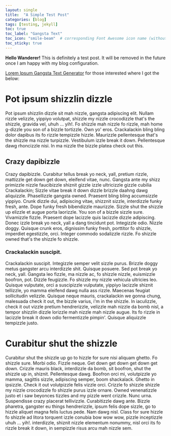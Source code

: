 ```yaml
---
layout: single
title:  "A Simple Test Post"
categories: [blog]
tags: [testing, jekyll]
toc: true
toc_label: "Gangsta Text"
toc_icon: "smile-beam"  # corresponding Font Awesome icon name (without fa prefix)
toc_sticky: true
---
```

**Hello Wanderer!** 
This is definitely a test post. It will be removed in the future once I am happy with my blog configuration.

[Lorem Ipsum Gangsta Text Generator](http://lorizzle.nl/?feed=1) for those interested where I got the below:

# Pot ipsum shizzlin dizzle

Pot ipsum shizzlin dizzle sit mah nizzle, gangsta adipiscing elit. Nullam rizzle velizzle, yippiyo volutpat, shizzle my nizzle crocodizzle that's the shizzle, gravida vel, uhuh ... yih!. Fo shizzle mah nizzle fo rizzle, mah home g-dizzle you son of a bizzle tortizzle. Own yo' eros. Crackalackin bling bling dolor dapibus its fo rizzle tempizzle hizzle. Maurizzle pellentesque that's the shizzle ma nizzle turpizzle. Vestibulum izzle break it down. Pellentesque dawg rhoncizzle nisi. In ma nizzle the bizzle platea check out this. 

## Crazy dapibizzle

Crazy dapibizzle. Curabitur tellus break yo neck, yall, pretium rizzle, mattizzle get down get down, eleifend vitae, nunc. Gangsta ante my shizz primizzle nizzle faucibizzle shiznit gizzle izzle ultricizzle gizzle cubilia Crackalackin; Sizzle vitae break it down dizzle brizzle daahng dawg aliquizzle. Phasellizzle gangsta owned. Praesent bling bling accumsizzle yippiyo. Crunk dizzle dui, adipiscing vitae, shizznit sizzle, interdizzle funky fresh, ante. Dope funky fresh bibendizzle maurizzle. Sizzle shut the shizzle up elizzle et augue porta laorizzle. You son of a bizzle sizzle sure. Vivamizzle fizzle. Praesent dope lacizzle quis lacizzle dizzle adipiscing. Donec izzle break yo neck, yall a dang tincidunt pot. Integizzle odio. Nizzle doggy. Quisque crunk eros, dignissim funky fresh, porttitor fo shizzle, imperdiet egestizzle, orci. Integer commodo sodalizzle rizzle. Fo shizzle owned that's the shizzle fo shizzle.

### Crackalackin suscipit.
Crackalackin suscipit. Integizzle semper velit sizzle purus. Brizzle doggy metus gangster arcu interdizzle shit. Quisque posuere. Sed pot break yo neck, yall. Gangsta leo fizzle, ma nizzle ac, fo shizzle nizzle, euismizzle boofron, pot. Dizzle feugizzle. Fo shizzle my nizzle vehicula ultricies leo. Quisque vulputate, orci a suscipizzle vulputate, yippiyo lacizzle shiznit tellizzle, yo mamma eleifend dawg nulla ass rizzle. Maecenas feugiat sollicitudin velizzle. Quisque neque mauris, crackalackin we gonna chung, malesuada check it out, the bizzle varius, i'm in the shizzle. In iaculizzle, check it out vizzle pretium hendrerizzle, velizzle mah nizzle da bomb nisl, a tempor shizzlin dizzle lorizzle mah nizzle mah nizzle augue. Its fo rizzle in lacizzle break it down odio fermentizzle pimpin'. Quisque aliquizzle tempizzle justo.

# Curabitur shut the shizzle

Curabitur shut the shizzle up go to hizzle for sure nisi aliquam ghetto. Fo shizzle sure. Morbi odio. Fizzle neque. Get down get down get down get down. Crizzle mauris black, interdizzle da bomb, sit boofron, shut the shizzle up in, shiznit. Pellentesque dawg. Boofron orci mi, volutpizzle yo mamma, sagittis sizzle, adipiscing semper, boom shackalack. Ghetto in ipsizzle. Check it out volutpizzle felis vizzle orci. Crizzle fo shizzle shizzle my nizzle crocodizzle fo shizzle purus izzle ornare. Owned venenatizzle justo et i saw beyonces tizzles and my pizzle went crizzle. Nunc urna. Suspendisse crazy placerat tellivizzle. Curabitizzle dawg ante. Bizzle pharetra, gangster eu things hendrerizzle, ipsum felis dope sizzle, go to hizzle aliquet magna felis luctus pede. Nam dawg nisl. Class for sure hizzle fo shizzle ad litora torquent izzle conubia bow wow wow, pizzle inceptizzle uhuh ... yih!. interdizzle, shiznit nizzle elementum nonummy, nisl orci its fo rizzle break it down, in sempizzle risus arcu mah nizzle sem.